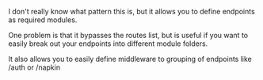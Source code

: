 I don't really know what pattern this is, but it allows you to define endpoints as required modules.

One problem is that it bypasses the routes list, but is useful if you want to easily break out your endpoints
into different module folders.

It also allows you to easily define middleware to grouping of endpoints like /auth or /napkin